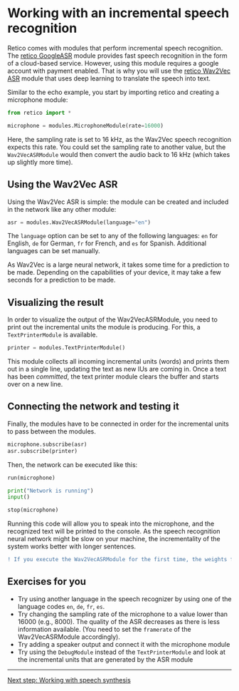 # Working with an incremental speech recognition

Retico comes with modules that perform incremental speech recognition. The [retico GoogleASR](https://github.com/retico-team/retico-googleasr) module provides fast speech recognition in the form of a cloud-based service. However, using this module requires a google account with payment enabled. That is why you will use the [retico Wav2Vec ASR](https://github.com/retico-team/retico-wav2vecasr) module that uses deep learning to translate the speech into text.

Similar to the echo example, you start by importing retico and creating a microphone module:

```python
from retico import *

microphone = modules.MicrophoneModule(rate=16000)
```

Here, the sampling rate is set to 16 kHz, as the Wav2Vec speech recognition expects this rate. You could set the sampling rate to another value, but the `Wav2VecASRModule` would then convert the audio back to 16 kHz (which takes up slightly more time).

## Using the Wav2Vec ASR

Using the Wav2Vec ASR is simple: the module can be created and included in the network like any other module:

```python
asr = modules.Wav2VecASRModule(language="en")
```

The `language` option can be set to any of the following languages: `en` for English, `de` for German, `fr` for French, and `es` for Spanish. Additional languages can be set manually.

As Wav2Vec is a large neural network, it takes some time for a prediction to be made. Depending on the capabilities of your device, it may take a few seconds for a prediction to be made.

## Visualizing the result

In order to visualize the output of the Wav2VecASRModule, you need to print out the incremental units the module is producing. For this, a `TextPrinterModule` is available.

```python
printer = modules.TextPrinterModule()
```

This module collects all incoming incremental units (words) and prints them out in a single line, updating the text as new IUs are coming in. Once a text has been *committed*, the text printer module clears the buffer and starts over on a new line.

## Connecting the network and testing it

Finally, the modules have to be connected in order for the incremental units to pass between the modules.

```python
microphone.subscribe(asr)
asr.subscribe(printer)
```

Then, the network can be executed like this:

```python
run(microphone)

print("Network is running")
input()

stop(microphone)
```
Running this code will allow you to speak into the microphone, and the recognized text will be printed to the console. As the speech recognition neural network might be slow on your machine, the incrementality of the system works better with longer sentences.

```diff
! If you execute the Wav2VecASRModule for the first time, the weights for the network will be downloaded, which might take a while.
```

## Exercises for you

- Try using another language in the speech recognizer by using one of the language codes `en`, `de`, `fr`, `es`.
- Try changing the sampling rate of the microphone to a value lower than 16000 (e.g., 8000). The quality of the ASR decreases as there is less information available. (You need to set the `framerate` of the Wav2VecASRModule accordingly).
- Try adding a speaker output and connect it with the microphone module
- Try using the `DebugModule` instead of the `TextPrinterModule` and look at the incremental units that are generated by the ASR module

---

[Next step: Working with speech synthesis](03_tts.md)